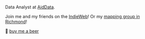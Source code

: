 Data Analyst at [AidData](https://www.aiddata.org/).

Join me and my friends on the [IndieWeb](https://indieweb.org)! Or my [mapping group in Richmond](https://maprva.org)!

🍺 [buy me a beer](https://ko-fi.com/K3K4FC71R)
